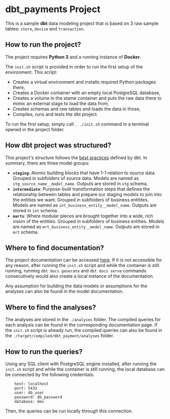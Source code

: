 # dbt_payments Project

This is a sample **dbt** data modeling project that is based on 3 raw sample tables: `store`, `device` and `transaction`.

## How to run the project?
The project requires **Python 3** and a running instance of **Docker**.

The `init.sh` script is provided in order to run the first setup of the environment. This script:
- Creates a virtual environment and installs required Python packages there, 
- Creates a Docker container with an empty local PostgreSQL database, 
- Creates a volume in the stame container and puts the raw data there to mimic an external stage to load the data from,
- Creates schemas and raw tables and loads the data in those,
- Compiles, runs and tests the dbt project.

To run the first setup, simply call `. ./init.sh` command in a terminal opened in the project folder.

## How dbt project was structured?
This project's structure follows the [best practices](https://docs.getdbt.com/guides/best-practices/how-we-structure/1-guide-overview) defined by dbt. In summary, there are three model groups:
- **`staging`**: Atomic building blocks that have 1-1 relation to source data. Grouped in subfolders of source data. Models are named as `stg_source_name__model_name`. Outputs are stored in `stg` schema.
- **`intermediate`**: Purpose-built transformation steps that defines the relationship between tables and prepare our staging models to join into the entities we want. Grouped in subfolders of business entitites. Models are named as `int_business_entity__model_name`. Outputs are stored in `int` schema.
- **`marts`**: Where modular pieces are brought together into a wide, rich vision of the entities. Grouped in subfolders of business entities. Models are named as `mrt_business_entity__model_name`. Outputs are stored in `mrt` schema.

## Where to find documentation?
The project documentation can be accessed [here](link). If it is not accessible for any reason, after running the `init.sh` script and while the container is still running, running `dbt docs generate` and `dbt docs serve` commands consecutively would also create a local instance of the documentation.

Any assumption for building the data models or assumptions for the analyses can also be found in the model documentation.

## Where to find the analyses?
The analyses are stored in the `./analyses` folder. The compiled queries for each analysis can be found in the corresponding documentation page. If the `init.sh` script is already run, the compiled queries can also be found in the `./target/compiled/dbt_payment/analyses` folder.

## How to run the queries?
Using any SQL client with PostgreSQL engine installed, after running the `init.sh` script and while the container is still running, the local database can be connected by the following credentials:
```
    host: localhost
    port: 5432
    user: db_user
    password: db_password
    database: dev
```
Then, the queries can be run locally through this connection.
